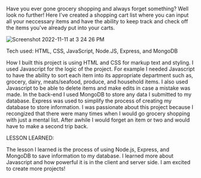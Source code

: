 


Have you ever gone grocery shopping and always forget something? Well look no further! Here I've created a shopping cart list where you can input all your neccessary items and have the ability to keep track and check off the items you've already put into your carts.

![Screenshot 2022-11-11 at 3 24 26 PM](https://user-images.githubusercontent.com/107250690/201427113-73a0638a-4947-46b5-bf63-655bf4f8489f.png)


Tech used: HTML, CSS, JavaScript, Node.JS, Express, and MongoDB

How I built this project is using HTML and CSS for markup text and styling. I used Javascript for the logic of the project. For example I needed Javascript to have the ability to sort each item into its appropriate department such as, grocery, dairy, meats/seafood, produce, and household items. I also used Javascript to be able to delete items and make edits in case a mistake was made. In the back-end I used MongoDB to store any data I submitted to my database. Express was used to simplify the process of creating my database to store information. I was passionate about this project because I recongized that there were many times when I would go grocery shopping with just a mental list. After awhile I would forget an item or two and would have to make a second trip back.

LESSON LEARNED:

The lesson I learned is the process of using Node.js, Express, and MongoDB to save information to my database. I learned more about Javascript and how powerful it is in the client and server side. I am excited to create more projects!



